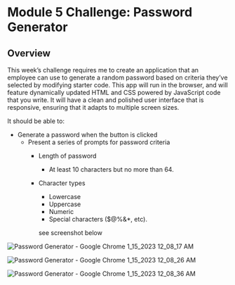 # Module 5 Challenge: Password Generator

## Overview
 
This week’s challenge requires me to create an application that an employee can use to generate a random password based on criteria they’ve selected by modifying starter code. This app will run in the browser, and will feature dynamically updated HTML and CSS powered by JavaScript code that you write. It will have a clean and polished user interface that is responsive, ensuring that it adapts to multiple screen sizes.

It should be able to:

* Generate a password when the button is clicked
  * Present a series of prompts for password criteria
    * Length of password
      * At least 10 characters but no more than 64.
    * Character types
      * Lowercase
      * Uppercase
      * Numeric
      * Special characters ($@%&*, etc).

      see screenshot below




 ![Password Generator - Google Chrome 1_15_2023 12_08_17 AM](https://user-images.githubusercontent.com/92087695/212501141-c4f1bef8-de09-4d74-81c3-c9d308ab8e80.png)


![Password Generator - Google Chrome 1_15_2023 12_08_26 AM](https://user-images.githubusercontent.com/92087695/212501148-6eaf55dd-f0f9-4f68-a31a-71677da802eb.png)


![Password Generator - Google Chrome 1_15_2023 12_08_36 AM](https://user-images.githubusercontent.com/92087695/212501154-a314976f-4c2d-4d16-8dca-eb8632089e6f.png)
